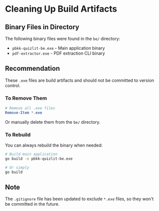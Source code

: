# Cleaning Up Build Artifacts

## Binary Files in Directory

The following binary files were found in the `be/` directory:

- `pbkk-quizlit-be.exe` - Main application binary
- `pdf-extractor.exe` - PDF extraction CLI binary

## Recommendation

These `.exe` files are build artifacts and should not be committed to version control.

### To Remove Them

```powershell
# Remove all .exe files
Remove-Item *.exe
```

Or manually delete them from the `be/` directory.

### To Rebuild

You can always rebuild the binary when needed:

```bash
# Build main application
go build -o pbkk-quizlit-be.exe

# Or simply
go build
```

## Note

The `.gitignore` file has been updated to exclude `*.exe` files, so they won't be committed in the future.
